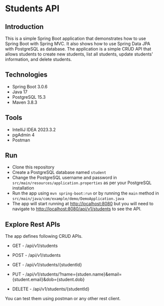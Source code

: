 # Students API

## Introduction
This is a simple Spring Boot application that demonstrates how to use Spring Boot with Spring MVC. It also shows how to use Spring Data JPA with PostgreSQL as database. The application is a simple CRUD API that allows students to create new students, list all students, update students' information, and delete students.

## Technologies
* Spring Boot 3.0.6
* Java 17
* PostgreSQL 15.3
* Maven 3.8.3

## Tools
* IntelliJ IDEA 2023.3.2
* pgAdmin 4
* Postman

## Run
* Clone this repository
* Create a PostgreSQL database named `student`
* Change the PostgreSQL username and password in `src/main/resources/application.properties` as per your PostgreSQL installation
* Run the app using `mvn spring-boot:run` or by running the `main` method in `src/main/java/com/example/demo/DemoApplication.java`
* The app will start running at <http://localhost:8080> but you will need to navigate to <http://localhost:8080/api/v1/students> to see the API.

## Explore Rest APIs
The app defines following CRUD APIs.

* GET - /api/v1/students
    
* POST - /api/v1/students
    
* GET - /api/v1/students/{studentId}
    
* PUT - /api/v1/students/?name={studen.name}&email={student.email}&dob={student.dob}
    
* DELETE - /api/v1/students/{studentId}

You can test them using postman or any other rest client.
